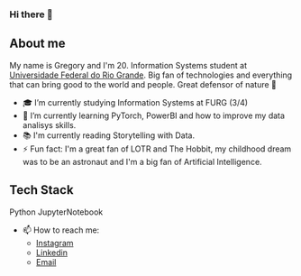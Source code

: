 ### Hi there 👋

## About me
My name is Gregory and I'm 20. Information Systems student at [Universidade Federal do Rio Grande](https://www.furg.br/en). Big fan of technologies and everything that can bring good to the world and people. Great defensor of nature 🍂

- 🎓 I’m currently studying Information Systems at FURG (3/4)
- 🌱 I’m currently learning PyTorch, PowerBI and how to improve my data analisys skills.
- 📚 I'm currently reading Storytelling with Data.
- ⚡ Fun fact: I'm a great fan of LOTR and The Hobbit, my childhood dream was to be an astronaut and I'm a big fan of Artificial Intelligence.

## Tech Stack
Python JupyterNotebook 

- 📫 How to reach me:
  - [Instagram](https://www.instagram.com/gregory_j_pitthan/)
  - [Linkedin](https://www.linkedin.com/in/gregory-jasson-pitthan-81989921b/)
  - [Email](pitthangregory@gmail.com)
